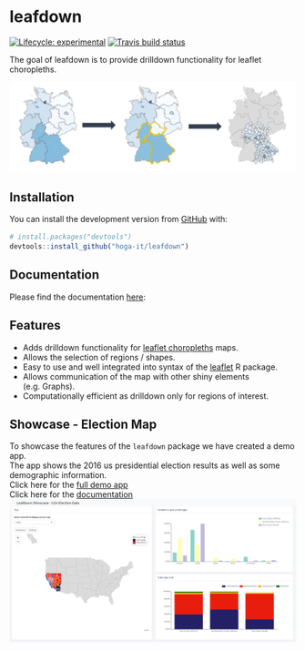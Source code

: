 
<!-- README.md is generated from README.Rmd. Please edit that file -->

# leafdown

<!-- badges: start -->

[![Lifecycle:
experimental](https://img.shields.io/badge/lifecycle-experimental-orange.svg)](https://www.tidyverse.org/lifecycle/#experimental)
[![Travis build
status](https://travis-ci.com/hoga-it/leafdown.svg?branch=master)](https://travis-ci.com/hoga-it/leafdown)
<!-- badges: end -->

The goal of leafdown is to provide drilldown functionality for leaflet
choropleths.

<img src='man/figures/select_drilldown.PNG'/>

## Installation

<!--You can install the released version of leafdown from [CRAN](https://CRAN.R-project.org) with:

``` r
install.packages("leafdown")
```-->

You can install the development version from
[GitHub](https://github.com/) with:

``` r
# install.packages("devtools")
devtools::install_github("hoga-it/leafdown")
```

## Documentation

Please find the documentation
[here](https://hoga-it.github.io/leafdown/index.html):

## Features

  - Adds drilldown functionality for [leaflet
    choropleths](https://rstudio.github.io/leaflet/choropleths.html)
    maps.
  - Allows the selection of regions / shapes.
  - Easy to use and well integrated into syntax of the
    [leaflet](https://rstudio.github.io/leaflet/) R package.
  - Allows communication of the map with other shiny elements
    (e.g. Graphs).
  - Computationally efficient as drilldown only for regions of interest.

## Showcase - Election Map

To showcase the features of the `leafdown` package we have created a
demo app. <br> The app shows the 2016 us presidential election results
as well as some demographic information.<br> Click here for the [full
demo app](https://pega.shinyapps.io/election16/) <br> Click here for the
[documentation](https://hoga-it.github.io/leafdown/articles/Showcase_electionapp.html)
<img src='man/figures/app_election_map.png'/>
